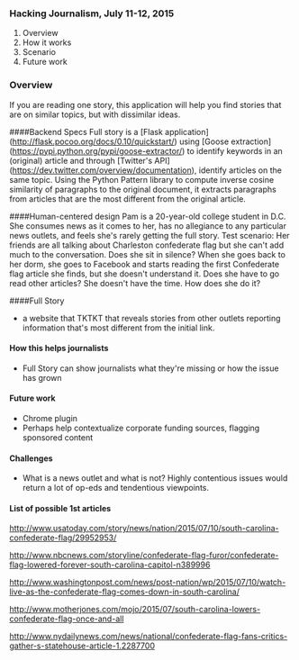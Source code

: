 ### Hacking Journalism, July 11-12, 2015

1. Overview
2. How it works 
3. Scenario 
4. Future work

### Overview 
If you are reading one story, this application will help you find stories that are on similar topics, but with dissimilar ideas.

####Backend Specs
Full story is a [Flask application] (http://flask.pocoo.org/docs/0.10/quickstart/) using [Goose extraction] (https://pypi.python.org/pypi/goose-extractor/)  to identify keywords in an (original) article and through [Twitter's API] (https://dev.twitter.com/overview/documentation), identify articles on the same topic. Using the Python Pattern library to compute inverse cosine similarity of paragraphs to the original document, it extracts paragraphs from articles that are the most different from the original article.

####Human-centered design 
Pam is a 20-year-old college student in D.C.
She consumes news as it comes to her, has no allegiance to any particular news outlets, and feels she's rarely getting the full story. 
Test scenario: Her friends are all talking about Charleston confederate flag but she can't add much to the conversation. Does she sit in silence?
When she goes back to her dorm, she goes to Facebook and starts reading the first Confederate flag article she finds, but she doesn't understand it. 
Does she have to go read other articles? She doesn't have the time. 
How does she do it?

####Full Story
- a website that TKTKT that reveals stories from other outlets reporting information that's most different from the initial link.

#### How this helps journalists
- Full Story can show journalists what they're missing or how the issue has grown

#### Future work
- Chrome plugin
- Perhaps help contextualize corporate funding sources, flagging sponsored content

#### Challenges
- What is a news outlet and what is not? Highly contentious issues would return a lot of op-eds and tendentious viewpoints. 

#### List of possible 1st articles

http://www.usatoday.com/story/news/nation/2015/07/10/south-carolina-confederate-flag/29952953/

http://www.nbcnews.com/storyline/confederate-flag-furor/confederate-flag-lowered-forever-south-carolina-capitol-n389996

http://www.washingtonpost.com/news/post-nation/wp/2015/07/10/watch-live-as-the-confederate-flag-comes-down-in-south-carolina/

http://www.motherjones.com/mojo/2015/07/south-carolina-lowers-confederate-flag-once-and-all

http://www.nydailynews.com/news/national/confederate-flag-fans-critics-gather-s-statehouse-article-1.2287700
